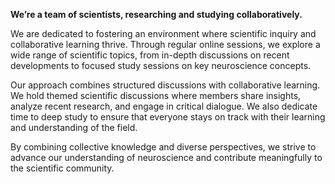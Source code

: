 **We’re a team of scientists, researching and studying collaboratively.**

We are dedicated to fostering an environment where scientific inquiry and collaborative learning thrive. Through regular online sessions, we explore a wide range of scientific topics, from in-depth discussions on recent developments to focused study sessions on key neuroscience concepts.

Our approach combines structured discussions with collaborative learning. We hold themed scientific discussions where members share insights, analyze recent research, and engage in critical dialogue. We also dedicate time to deep study to ensure that everyone stays on track with their learning and understanding of the field.

By combining collective knowledge and diverse perspectives, we strive to advance our understanding of neuroscience and contribute meaningfully to the scientific community.
